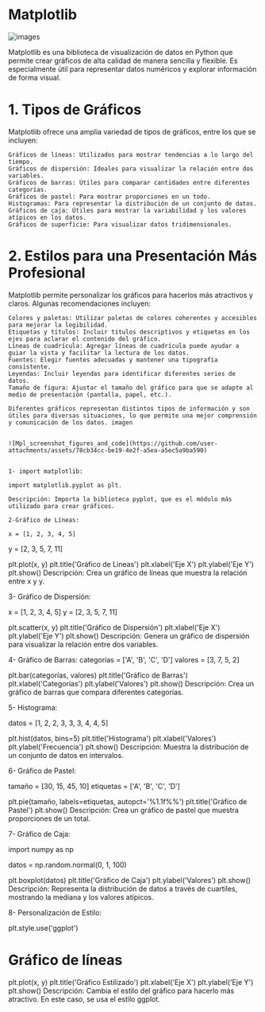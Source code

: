 # Matplotlib

![images](https://github.com/user-attachments/assets/2915f211-22b7-40ab-adbc-8e8c2cc47850)

Matplotlib es una biblioteca de visualización de datos en Python que permite crear gráficos de alta calidad de manera sencilla y flexible. Es especialmente útil para representar datos numéricos y explorar información de forma visual.

# 1. Tipos de Gráficos
   

Matplotlib ofrece una amplia variedad de tipos de gráficos, entre los que se incluyen:

    Gráficos de líneas: Utilizados para mostrar tendencias a lo largo del tiempo.
    Gráficos de dispersión: Ideales para visualizar la relación entre dos variables.
    Gráficos de barras: Útiles para comparar cantidades entre diferentes categorías.
    Gráficos de pastel: Para mostrar proporciones en un todo.
    Histogramas: Para representar la distribución de un conjunto de datos.
    Gráficos de caja: Útiles para mostrar la variabilidad y los valores atípicos en los datos.
    Gráficos de superficie: Para visualizar datos tridimensionales.

# 2. Estilos para una Presentación Más Profesional

Matplotlib permite personalizar los gráficos para hacerlos más atractivos y claros. Algunas recomendaciones incluyen:

    Colores y paletas: Utilizar paletas de colores coherentes y accesibles para mejorar la legibilidad.
    Etiquetas y títulos: Incluir títulos descriptivos y etiquetas en los ejes para aclarar el contenido del gráfico.
    Líneas de cuadrícula: Agregar líneas de cuadrícula puede ayudar a guiar la vista y facilitar la lectura de los datos.
    Fuentes: Elegir fuentes adecuadas y mantener una tipografía consistente.
    Leyendas: Incluir leyendas para identificar diferentes series de datos.
    Tamaño de figura: Ajustar el tamaño del gráfico para que se adapte al medio de presentación (pantalla, papel, etc.).

    Diferentes gráficos representan distintos tipos de información y son útiles para diversas situaciones, lo que permite una mejor comprensión y comunicación de los datos. imagen


    ![Mpl_screenshot_figures_and_code](https://github.com/user-attachments/assets/78cb34cc-be19-4e2f-a5ea-a5ec5a9ba590)


    1- import matplotlib: 

    import matplotlib.pyplot as plt.
    
    Descripción: Importa la biblioteca pyplot, que es el módulo más utilizado para crear gráficos.

    2-Gráfico de Líneas: 

    x = [1, 2, 3, 4, 5]
y = [2, 3, 5, 7, 11]

plt.plot(x, y)
plt.title('Gráfico de Líneas')
plt.xlabel('Eje X')
plt.ylabel('Eje Y')
plt.show() 
Descripción: Crea un gráfico de líneas que muestra la relación entre x y y.

3- Gráfico de Dispersión: 

x = [1, 2, 3, 4, 5]
y = [2, 3, 5, 7, 11]

plt.scatter(x, y)
plt.title('Gráfico de Dispersión')
plt.xlabel('Eje X')
plt.ylabel('Eje Y')
plt.show() 
Descripción: Genera un gráfico de dispersión para visualizar la relación entre dos variables.

4-  Gráfico de Barras: 
categorías = ['A', 'B', 'C', 'D']
valores = [3, 7, 5, 2]

plt.bar(categorías, valores)
plt.title('Gráfico de Barras')
plt.xlabel('Categorías')
plt.ylabel('Valores')
plt.show() 
Descripción: Crea un gráfico de barras que compara diferentes categorías.

5- Histograma: 

datos = [1, 2, 2, 3, 3, 3, 4, 4, 5]

plt.hist(datos, bins=5)
plt.title('Histograma')
plt.xlabel('Valores')
plt.ylabel('Frecuencia')
plt.show() 
Descripción: Muestra la distribución de un conjunto de datos en intervalos.

6- Gráfico de Pastel: 

tamaño = [30, 15, 45, 10]
etiquetas = ['A', 'B', 'C', 'D']

plt.pie(tamaño, labels=etiquetas, autopct='%1.1f%%')
plt.title('Gráfico de Pastel')
plt.show() 
Descripción: Crea un gráfico de pastel que muestra proporciones de un total.

7-  Gráfico de Caja: 

import numpy as np

datos = np.random.normal(0, 1, 100)

plt.boxplot(datos)
plt.title('Gráfico de Caja')
plt.ylabel('Valores')
plt.show() 
Descripción: Representa la distribución de datos a través de cuartiles, mostrando la mediana y los valores atípicos.

8- Personalización de Estilo: 

plt.style.use('ggplot')

# Gráfico de líneas
plt.plot(x, y)
plt.title('Gráfico Estilizado')
plt.xlabel('Eje X')
plt.ylabel('Eje Y')
plt.show() 
Descripción: Cambia el estilo del gráfico para hacerlo más atractivo. En este caso, se usa el estilo ggplot.

    


    
